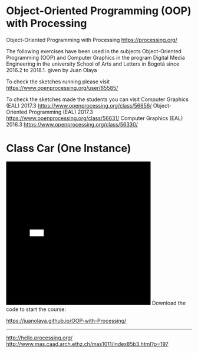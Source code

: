 # Object-Oriented Programming (OOP) with Processing
Object-Oriented Programming with Processing
https://processing.org/

The following exercises have been used in the subjects Object-Oriented Programming (OOP) and Computer Graphics in the program Digital Media Engineering in the university School of Arts and Letters in Bogotá since 2016.2 to 2018.1. given by Juan Olaya 

To check the sketches running please visit https://www.openprocessing.org/user/65585/

To check the sketches made the students you can visit
Computer Graphics (EAL) 2017.3
https://www.openprocessing.org/class/56656/
Object-Oriented Programming (EAL) 2017.3
https://www.openprocessing.org/class/56631/
Computer Graphics (EAL) 2016.3
https://www.openprocessing.org/class/56330/

# Class Car (One Instance)
![](Sketches/[Gif]/Exercise1.gif)
Download the code to start the course:

https://juanolaya.github.io/OOP-with-Processing/


****************
http://hello.processing.org/
http://www.mas.caad.arch.ethz.ch/mas1011/index85b3.html?p=197
